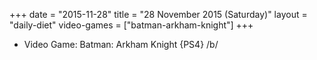 +++
date = "2015-11-28"
title = "28 November 2015 (Saturday)"
layout = "daily-diet"
video-games = ["batman-arkham-knight"]
+++


* Video Game: Batman: Arkham Knight {PS4} /b/